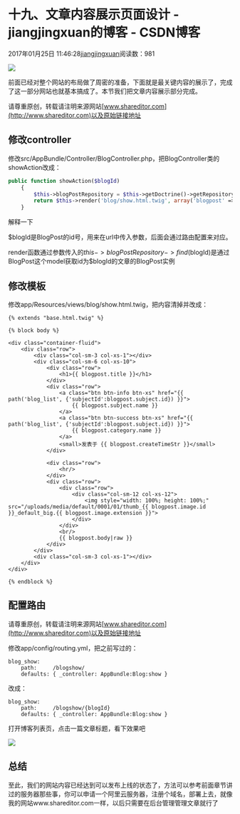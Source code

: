 # 十九、文章内容展示页面设计 - jiangjingxuan的博客 - CSDN博客





2017年01月25日 11:46:28[jiangjingxuan](https://me.csdn.net/jiangjingxuan)阅读数：981










![](http://www.shareditor.com/uploads/media/default/0001/01/thumb_104_default_big.png)



前面已经对整个网站的布局做了周密的准备，下面就是最关键内容的展示了，完成了这一部分网站也就基本搞成了。本节我们把文章内容展示部分完成。

请尊重原创，转载请注明来源网站[www.shareditor.com](http://www.shareditor.com)以及原始链接地址

## 修改controller



修改src/AppBundle/Controller/BlogController.php，把BlogController类的showAction改成：

```php
public function showAction($blogId)
    {
        $this->blogPostRepository = $this->getDoctrine()->getRepository('AppBundle:BlogPost');
        return $this->render('blog/show.html.twig', array('blogpost' => $this->blogPostRepository->find($blogId)));
    }
```

解释一下

$blogId是BlogPost的id号，用来在url中传入参数，后面会通过路由配置来对应。

render函数通过参数传入的$this->blogPostRepository->find($blogId)是通过BlogPost这个model获取id为$blogId的文章的BlogPost实例



## 修改模板



修改app/Resources/views/blog/show.html.twig，把内容清掉并改成：

```
{% extends "base.html.twig" %}

{% block body %}

<div class="container-fluid">
    <div class="row">
        <div class="col-sm-3 col-xs-1"></div>
        <div class="col-sm-6 col-xs-10">
            <div class="row">
                <h1>{{ blogpost.title }}</h1>
            </div>
            <div class="row">
                <a class="btn btn-info btn-xs" href="{{ path('blog_list', {'subjectId':blogpost.subject.id}) }}">
                    {{ blogpost.subject.name }}
                </a>
                <a class="btn btn-success btn-xs" href="{{ path('blog_list', {'subjectId':blogpost.subject.id}) }}">
                    {{ blogpost.category.name }}
                </a>
                <small>发表于 {{ blogpost.createTimeStr }}</small>
            </div>

            <div class="row">
                <hr/>
            </div>
            <div class="row">
                <div class="row">
                    <div class="col-sm-12 col-xs-12">
                        <img style="width: 100%; height: 100%;" src="/uploads/media/default/0001/01/thumb_{{ blogpost.image.id }}_default_big.{{ blogpost.image.extension }}">
                    </div>
                </div>
                <br/>
                {{ blogpost.body|raw }}
            </div>
        </div>
        <div class="col-sm-3 col-xs-1"></div>
    </div>
</div>

{% endblock %}
```

## 配置路由

请尊重原创，转载请注明来源网站[www.shareditor.com](http://www.shareditor.com)以及原始链接地址

修改app/config/routing.yml，把之前写过的：

```
blog_show:
    path:     /blogshow/
    defaults: { _controller: AppBundle:Blog:show }
```

改成：

```
blog_show:
    path:     /blogshow/{blogId}
    defaults: { _controller: AppBundle:Blog:show }
```



打开博客列表页，点击一篇文章标题，看下效果吧

![](http://www.shareditor.com/uploads/media/my-context/0001/01/bcb57b673c6e01f8ecff30ec6534a3f3944e2117.png)

## 总结

至此，我们的网站内容已经达到可以发布上线的状态了，方法可以参考前面章节讲过的服务器那些事，你可以申请一个阿里云服务器，注册个域名，部署上去，就像我的网站www.shareditor.com一样，以后只需要在后台管理管理文章就行了




